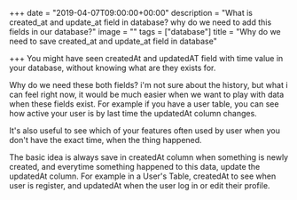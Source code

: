 +++
date = "2019-04-07T09:00:00+00:00"
description = "What is created_at and update_at field in database? why do we need to add this fields in our database?"
image = ""
tags = ["database"]
title = "Why do we need to save created_at and update_at field in database"

+++
You might have seen createdAt and updatedAT field with time value in your database, without knowing what are they exists for.  
  
Why do we need these both fields? i'm not sure about the history, but what i can feel right now, it would be much easier when we want to play with data when these fields exist. For example if you have a user table, you can see how active your user is by last time the updatedAt column changes.  
  
It's also useful to see which of your features often used by user when you don't have the exact time, when the thing happened.   
  
The basic idea is always save in createdAt column when something is newly created, and everytime something happened to this data, update the updatedAt column. For example in a User's Table, createdAt to see when user is register, and updatedAt when the user log in or edit their profile.